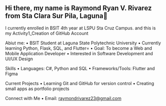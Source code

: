 ## Hi there, my name is Raymond Ryan V. Rivarez from Sta Clara Sur Pila, Laguna👋
I currently enrolled in BSIT 4th year at LSPU Sta Cruz Campus.
and this is my Activity1_Creation of GitHub Account

Abiut me:
• BSIT Student at Laguna State Polytechnic University
• Currently learning Python, Flask, SQL, and Flutter=
• Goal: To become a Web and Mobile Application Developer
• Interested in Software Development and UI/UX Design

Skills
• Languages: C#, Python and SQL
• Frameworks/Tools: Flutter and Figma

Current Projects
• Learning Git and GitHub for version control
• Creating small apps as portfolio projects

Connect with Me
• Email: raymondrivarez23@gmail.com
